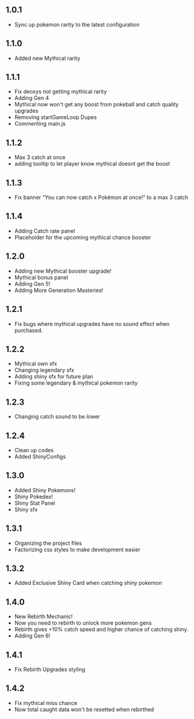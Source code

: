 ## 1.0.1
- Sync up pokemon rarity to the latest configuration

## 1.1.0
- Added new Mythical rarity

## 1.1.1
- Fix deoxys not getting mythical rarity
- Adding Gen 4
- Mythical now won't get any boost from pokeball and catch quality upgrades
- Removing startGameLoop Dupes
- Commenting main.js

## 1.1.2
- Max 3 catch at once
- adding tooltip to let player know mythical doesnt get the boost

## 1.1.3
- Fix banner "You can now catch x Pokémon at once!" to a max 3 catch

## 1.1.4
- Adding Catch rate panel
- Placeholder for the upcoming mythical chance booster

## 1.2.0
- Adding new Mythical booster upgrade!
- Mythical bonus panel
- Adding Gen 5!
- Adding More Generation Masteries!

## 1.2.1
- Fix bugs where mythical upgrades have no sound effect when purchased.

## 1.2.2
- Mythical own sfx
- Changing legendary sfx
- Adding shiny sfx for future plan
- Fixing some legendary & mythical pokemon rarity

## 1.2.3
- Changing catch sound to be lower

## 1.2.4
- Clean up codes
- Added ShinyConfigs

## 1.3.0
- Added Shiny Pokemons!
- Shiny Pokedex!
- Shiny Stat Panel
- Shiny sfx

## 1.3.1
- Organizing the project files
- Factorizing css styles to make development easier

## 1.3.2
- Added Exclusive Shiny Card when catching shiny pokemon

## 1.4.0
- New Rebirth Mechanic!
- Now you need to rebirth to unlock more pokemon gens
- Rebirth gives +10% catch speed and higher chance of catching shiny.
- Adding Gen 6!

## 1.4.1
- Fix Rebirth Upgrades styling

## 1.4.2
- Fix mythical miss chance
- Now total caught data won't be resetted when rebirthed